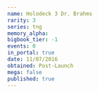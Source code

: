 ```yaml
---
name: Holodeck 3 Dr. Brahms
rarity: 3
series: tng
memory_alpha:
bigbook_tier: -1
events: 0
in_portal: true
date: 11/07/2016
obtained: Post-Launch
mega: false
published: true
---
```



